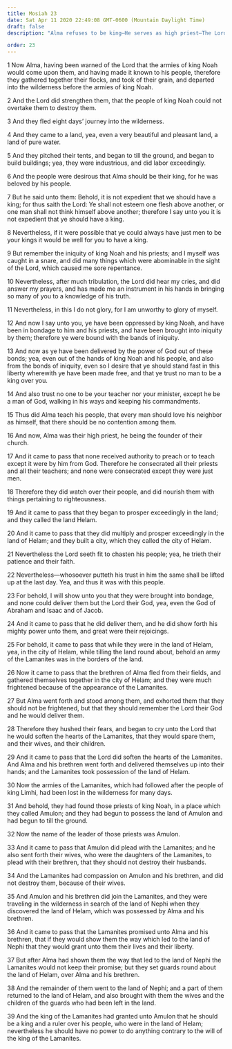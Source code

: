 ```yaml
---
title: Mosiah 23
date: Sat Apr 11 2020 22:49:08 GMT-0600 (Mountain Daylight Time)
draft: false
description: "Alma refuses to be king—He serves as high priest—The Lord chastens His people, and the Lamanites conquer the land of Helam—Amulon, leader of King Noah’s wicked priests, rules subject to the Lamanite monarch. About 145–121 B.C."

order: 23
---
```

    
1 Now Alma, having been warned of the Lord that the armies of king Noah would come upon them, and having made it known to his people, therefore they gathered together their flocks, and took of their grain, and departed into the wilderness before the armies of king Noah.

2 And the Lord did strengthen them, that the people of king Noah could not overtake them to destroy them.

3 And they fled eight days’ journey into the wilderness.

4 And they came to a land, yea, even a very beautiful and pleasant land, a land of pure water.

5 And they pitched their tents, and began to till the ground, and began to build buildings; yea, they were industrious, and did labor exceedingly.

6 And the people were desirous that Alma should be their king, for he was beloved by his people.

7 But he said unto them: Behold, it is not expedient that we should have a king; for thus saith the Lord: Ye shall not esteem one flesh above another, or one man shall not think himself above another; therefore I say unto you it is not expedient that ye should have a king.

8 Nevertheless, if it were possible that ye could always have just men to be your kings it would be well for you to have a king.

9 But remember the iniquity of king Noah and his priests; and I myself was caught in a snare, and did many things which were abominable in the sight of the Lord, which caused me sore repentance.

10 Nevertheless, after much tribulation, the Lord did hear my cries, and did answer my prayers, and has made me an instrument in his hands in bringing so many of you to a knowledge of his truth.

11 Nevertheless, in this I do not glory, for I am unworthy to glory of myself.

12 And now I say unto you, ye have been oppressed by king Noah, and have been in bondage to him and his priests, and have been brought into iniquity by them; therefore ye were bound with the bands of iniquity.

13 And now as ye have been delivered by the power of God out of these bonds; yea, even out of the hands of king Noah and his people, and also from the bonds of iniquity, even so I desire that ye should stand fast in this liberty wherewith ye have been made free, and that ye trust no man to be a king over you.

14 And also trust no one to be your teacher nor your minister, except he be a man of God, walking in his ways and keeping his commandments.

15 Thus did Alma teach his people, that every man should love his neighbor as himself, that there should be no contention among them.

16 And now, Alma was their high priest, he being the founder of their church.

17 And it came to pass that none received authority to preach or to teach except it were by him from God. Therefore he consecrated all their priests and all their teachers; and none were consecrated except they were just men.

18 Therefore they did watch over their people, and did nourish them with things pertaining to righteousness.

19 And it came to pass that they began to prosper exceedingly in the land; and they called the land Helam.

20 And it came to pass that they did multiply and prosper exceedingly in the land of Helam; and they built a city, which they called the city of Helam.

21 Nevertheless the Lord seeth fit to chasten his people; yea, he trieth their patience and their faith.

22 Nevertheless—whosoever putteth his trust in him the same shall be lifted up at the last day. Yea, and thus it was with this people.

23 For behold, I will show unto you that they were brought into bondage, and none could deliver them but the Lord their God, yea, even the God of Abraham and Isaac and of Jacob.

24 And it came to pass that he did deliver them, and he did show forth his mighty power unto them, and great were their rejoicings.

25 For behold, it came to pass that while they were in the land of Helam, yea, in the city of Helam, while tilling the land round about, behold an army of the Lamanites was in the borders of the land.

26 Now it came to pass that the brethren of Alma fled from their fields, and gathered themselves together in the city of Helam; and they were much frightened because of the appearance of the Lamanites.

27 But Alma went forth and stood among them, and exhorted them that they should not be frightened, but that they should remember the Lord their God and he would deliver them.

28 Therefore they hushed their fears, and began to cry unto the Lord that he would soften the hearts of the Lamanites, that they would spare them, and their wives, and their children.

29 And it came to pass that the Lord did soften the hearts of the Lamanites. And Alma and his brethren went forth and delivered themselves up into their hands; and the Lamanites took possession of the land of Helam.

30 Now the armies of the Lamanites, which had followed after the people of king Limhi, had been lost in the wilderness for many days.

31 And behold, they had found those priests of king Noah, in a place which they called Amulon; and they had begun to possess the land of Amulon and had begun to till the ground.

32 Now the name of the leader of those priests was Amulon.

33 And it came to pass that Amulon did plead with the Lamanites; and he also sent forth their wives, who were the daughters of the Lamanites, to plead with their brethren, that they should not destroy their husbands.

34 And the Lamanites had compassion on Amulon and his brethren, and did not destroy them, because of their wives.

35 And Amulon and his brethren did join the Lamanites, and they were traveling in the wilderness in search of the land of Nephi when they discovered the land of Helam, which was possessed by Alma and his brethren.

36 And it came to pass that the Lamanites promised unto Alma and his brethren, that if they would show them the way which led to the land of Nephi that they would grant unto them their lives and their liberty.

37 But after Alma had shown them the way that led to the land of Nephi the Lamanites would not keep their promise; but they set guards round about the land of Helam, over Alma and his brethren.

38 And the remainder of them went to the land of Nephi; and a part of them returned to the land of Helam, and also brought with them the wives and the children of the guards who had been left in the land.

39 And the king of the Lamanites had granted unto Amulon that he should be a king and a ruler over his people, who were in the land of Helam; nevertheless he should have no power to do anything contrary to the will of the king of the Lamanites.

